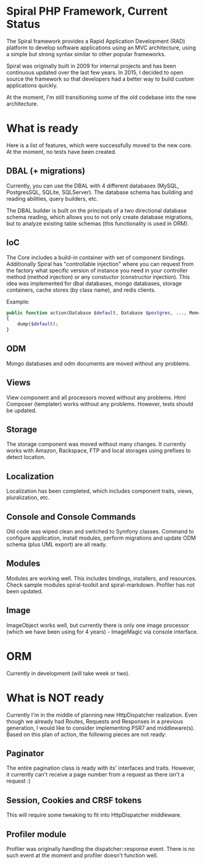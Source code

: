 Spiral PHP Framework, Current Status
=======================
The Spiral framework provides a Rapid Application Development (RAD) platform to develop software applications using an MVC architecture, using a 
simple but strong syntax similar to other popular frameworks.

Spiral was originally built in 2009 for internal projects and has been continuous updated over the last few years. In 2015, I decided to open source 
the framework so that developers had a better way to build custom applications quickly.  

At the moment, I'm still transitioning some of the old codebase into the new architecture.

What is ready
=================
Here is a list of features, which were successfully moved to the new core. At the moment, no tests have been created.

DBAL (+ migrations)
-------------
Currently, you can use the DBAL with 4 different databases (MySQL, PostgresSQL, SQLite, SQLServer). The database schema has building
and reading abilities, query builders, etc. 

The DBAL builder is built on the principals of a two directional database schema reading, which allows you to not only create database migrations, 
but to analyze existing table schemas (this functionality is used in ORM).

IoC
-------------
The Core includes a build-in container with set of component bindings. Additionally Spiral has "controllable injection"
where you can request from the factory what specific version of instance you need in your controller method (method injection)
or any constuctor (constructor injection). This idea was implemented for dbal databases, mongo databases, storage
containers, cache stores (by class name), and redis clients.

Example:
```php
public function action(Database $default, Database $postgres, ..., MemcacheStore $memcache, ...)
{
    dump($default);
}
```

ODM
-------------
Mongo databases and odm documents are moved without any problems.

Views
-------------
View component and all processors moved without any problems. Html Composer (templater) works without any problems. However, tests should be updated.

Storage
-------------
The storage component was moved without many changes. It currently works with Amazon, Rackspace, FTP and local storages
using prefixes to detect location.

Localization
-------------
Localization has been completed, which includes component traits, views, pluralization, etc.

Console and Console Commands
-------------
Old code was wiped clean and switched to Symfony classes. Command to configure application, install modules, perform migrations and 
update ODM schema (plus UML export) are all ready.

Modules
-------------
Modules are working well. This includes bindings, installers, and resources. Check sample modules spiral-toolkit and spiral-markdown.
Profiler has not been updated.

Image
-------------
ImageObject works well, but currently there is only one image processor (which we have been using for 4 years) - ImageMagic via console interface.

ORM
=================
Currently in development (will take week or two).

What is NOT ready
=================
Currently I'm in the middle of planning new HttpDispatcher realization. Even though we already had Routes, Requests and Responses
in a previous generation, I would like to consider implementing PSR7 and middleware(s). Based on this plan of action, the following pieces
are not ready:

Paginator
-------------
The entire pagination class is ready with its' interfaces and traits. However, it currently can't receive a page number from a
request as there isn't a request :)

Session, Cookies and CRSF tokens
-------------
This will require some tweaking to fit into HttpDispatcher middleware.

Profiler module
-------------
Profiler was originally handling the dispatcher::response event. There is no such event at the moment and profiler doesn't function well.
